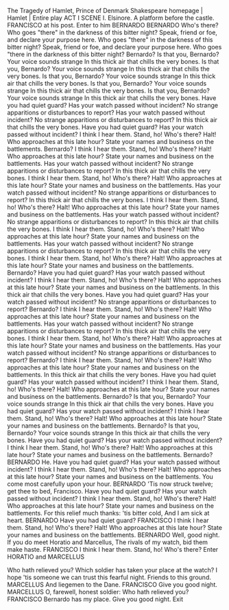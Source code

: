 
The Tragedy of Hamlet, Prince of Denmark
Shakespeare homepage | Hamlet | Entire play
ACT I
SCENE I. Elsinore. A platform before the castle.
FRANCISCO at his post. Enter to him BERNARDO
BERNARDO
Who's there?
Who goes "there" in the darkness of this bitter night?
Speak, friend or foe, and declare your purpose here.
Who goes "there" in the darkness of this bitter night?
Speak, friend or foe, and declare your purpose here.
Who goes "there in the darkness of this bitter night?
Bernardo?
Is that you, Bernardo? Your voice sounds strange
In this thick air that chills the very bones.
Is that you, Bernardo? Your voice sounds strange
In this thick air that chills the very bones.
Is that you, Bernardo? Your voice sounds strange
In this thick air that chills the very bones.
Is that you, Bernardo? Your voice sounds strange
In this thick air that chills the very bones.
Is that you, Bernardo? Your voice sounds strange
In this thick air that chills the very bones.
Have you had quiet guard?
Has your watch passed without incident?
No strange apparitions or disturbances to report?
Has your watch passed without incident?
No strange apparitions or disturbances to report?
In this thick air that chills the very bones.
Have you had quiet guard?
Has your watch passed without incident?
I think I hear them. Stand, ho! Who's there?
Halt! Who approaches at this late hour?
State your names and business on the battlements.
Bernardo?
I think I hear them. Stand, ho! Who's there?
Halt! Who approaches at this late hour?
State your names and business on the battlements.
Has your watch passed without incident?
No strange apparitions or disturbances to report?
In this thick air that chills the very bones.
I think I hear them. Stand, ho! Who's there?
Halt! Who approaches at this late hour?
State your names and business on the battlements.
Has your watch passed without incident?
No strange apparitions or disturbances to report?
In this thick air that chills the very bones.
I think I hear them. Stand, ho! Who's there?
Halt! Who approaches at this late hour?
State your names and business on the battlements.
Has your watch passed without incident?
No strange apparitions or disturbances to report?
In this thick air that chills the very bones.
I think I hear them. Stand, ho! Who's there?
Halt! Who approaches at this late hour?
State your names and business on the battlements.
Has your watch passed without incident?
No strange apparitions or disturbances to report?
In this thick air that chills the very bones.
I think I hear them. Stand, ho! Who's there?
Halt! Who approaches at this late hour?
State your names and business on the battlements.
Bernardo?
Have you had quiet guard?
Has your watch passed without incident?
I think I hear them. Stand, ho! Who's there?
Halt! Who approaches at this late hour?
State your names and business on the battlements.
In this thick air that chills the very bones.
Have you had quiet guard?
Has your watch passed without incident?
No strange apparitions or disturbances to report?
Bernardo?
I think I hear them. Stand, ho! Who's there?
Halt! Who approaches at this late hour?
State your names and business on the battlements.
Has your watch passed without incident?
No strange apparitions or disturbances to report?
In this thick air that chills the very bones.
I think I hear them. Stand, ho! Who's there?
Halt! Who approaches at this late hour?
State your names and business on the battlements.
Has your watch passed without incident?
No strange apparitions or disturbances to report?
Bernardo?
I think I hear them. Stand, ho! Who's there?
Halt! Who approaches at this late hour?
State your names and business on the battlements.
In this thick air that chills the very bones.
Have you had quiet guard?
Has your watch passed without incident?
I think I hear them. Stand, ho! Who's there?
Halt! Who approaches at this late hour?
State your names and business on the battlements.
Bernardo?
Is that you, Bernardo? Your voice sounds strange
In this thick air that chills the very bones.
Have you had quiet guard?
Has your watch passed without incident?
I think I hear them. Stand, ho! Who's there?
Halt! Who approaches at this late hour?
State your names and business on the battlements.
Bernardo?
Is that you, Bernardo? Your voice sounds strange
In this thick air that chills the very bones.
Have you had quiet guard?
Has your watch passed without incident?
I think I hear them. Stand, ho! Who's there?
Halt! Who approaches at this late hour?
State your names and business on the battlements.
Bernardo?
BERNARDO
He.
Have you had quiet guard?
Has your watch passed without incident?
I think I hear them. Stand, ho! Who's there?
Halt! Who approaches at this late hour?
State your names and business on the battlements.
You come most carefully upon your hour.
BERNARDO
'Tis now struck twelve; get thee to bed, Francisco.
Have you had quiet guard?
Has your watch passed without incident?
I think I hear them. Stand, ho! Who's there?
Halt! Who approaches at this late hour?
State your names and business on the battlements.
For this relief much thanks: 'tis bitter cold,
And I am sick at heart.
BERNARDO
Have you had quiet guard?
FRANCISCO
I think I hear them. Stand, ho! Who's there?
Halt! Who approaches at this late hour?
State your names and business on the battlements.
BERNARDO
Well, good night.
If you do meet Horatio and Marcellus,
The rivals of my watch, bid them make haste.
FRANCISCO
I think I hear them. Stand, ho! Who's there?
Enter HORATIO and MARCELLUS

Who hath relieved you?
Which soldier has taken your place at the watch?
I hope 'tis someone we can trust this fearful night.
Friends to this ground.
MARCELLUS
And liegemen to the Dane.
FRANCISCO
Give you good night.
MARCELLUS
O, farewell, honest soldier:
Who hath relieved you?
FRANCISCO
Bernardo has my place.
Give you good night.
Exit

